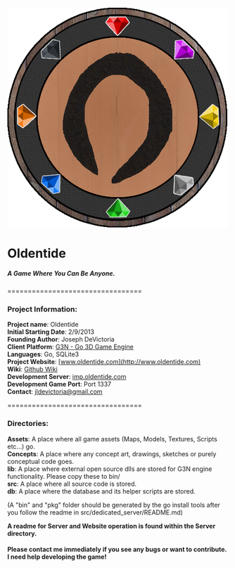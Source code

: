 ![Oldentide Logo](Concepts/Project/Logo_1.png?raw=true "Oldentide")

# Oldentide

##### A Game Where You Can Be Anyone.

=================================

### Project Information:

**Project name**: Oldentide<br>
**Initial Starting Date**: 2/9/2013<br>
**Founding Author**: Joseph DeVictoria<br>
**Client Platform**: [G3N - Go 3D Game Engine](https://github.com/g3n/engine)<br>
**Languages**: Go, SQLite3<br>
**Project Website**: [www.oldentide.com](http://www.oldentide.com)<br>
**Wiki**: [Github Wiki](https://github.com/Oldentide/Oldentide/wiki)<br>
**Development Server**: [imp.oldentide.com](imp.oldentide.com)<br>
**Development Game Port**: Port 1337<br>
**Contact**: jldevictoria@gmail.com

=================================

### Directories:

**Assets**:            A place where all game assets (Maps, Models, Textures, Scripts etc...) go.<br>
**Concepts**:          A place where any concept art, drawings, sketches or purely conceptual code goes.<br>
**lib**:               A place where external open source dlls are stored for G3N engine functionality. Please copy these to bin/<br>
**src**:               A place where all source code is stored.<br>
**db**:                A place where the database and its helper scripts are stored.<br>

(A "bin" and "pkg" folder should be generated by the go install tools after you follow the readme in src/dedicated_server/README.md)

**A readme for Server and Website operation is found within the Server directory.**<br>

#### Please contact me immediately if you see any bugs or want to contribute.  I need help developing the game!
